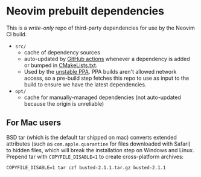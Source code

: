 Neovim prebuilt dependencies
============================

This is a *write-only* repo of third-party dependencies for use by the Neovim
CI build.

- `src/`
    - cache of dependency sources
    - auto-updated by [GitHub actions](https://github.com/neovim/deps/blob/master/.github/workflows/nightly.yaml) whenever a dependency is added or bumped in [CMakeLists.txt](https://github.com/neovim/neovim/blob/master/cmake.deps/CMakeLists.txt).
    - Used by the [unstable PPA](https://launchpad.net/~neovim-ppa/+archive/ubuntu/unstable). PPA builds aren't allowed network access, so a pre-build step fetches this repo to use as input to the build to ensure we have the latest dependencies.
- `opt/`
    - cache for manually-managed dependencies (not auto-updated because the origin is unreliable)

## For Mac users

BSD tar (which is the default tar shipped on mac) converts extended attributes
(such as `com.apple.quarantine` for files downloaded with Safari) to hidden
files, which will break the installation step on Windows and Linux. Prepend tar
with `COPYFILE_DISABLE=1` to create cross-platform archives:

```
COPYFILE_DISABLE=1 tar czf busted-2.1.1.tar.gz busted-2.1.1
```
